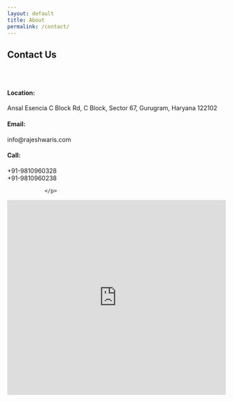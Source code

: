 ```yaml
---
layout: default
title: About
permalink: /contact/
---
```


 <!-- ======= Breadcrumbs ======= -->
<div class="breadcrumbs">
      <div class="container">
       <p> </p>
        <h2>Contact Us</h2>
        <p> </p>
      </div>
    </div><!-- End Breadcrumbs -->

 <!-- ======= Contact Section ======= -->

 <div class="container">

<div class="row mt-5">

<div class="col-lg-4" style="padding-top: 30px;">
            <div class="info">
              <div class="address">
                <i class="bi bi-geo-alt"></i>
          
 <h4>Location:</h4>
  <p>Ansal Esencia C Block Rd, C Block, Sector 67, Gurugram, Haryana 122102</p>
 </div>

<div class="email">
                <i class="bi bi-envelope"></i>
                <h4>Email:</h4>
                <p>info@rajeshwaris.com</p>
              </div>
 <div class="phone">
                <i class="bi bi-phone"></i>
                <h4>Call:</h4>
                <p>+91-9810960328<br>+91-9810960238

                </p>
</div>

 </div>

  </div>

 <div class="col-lg-8 mt-5 mt-lg-0">

 <iframe src="https://www.google.com/maps/embed?pb=!1m18!1m12!1m3!1d3510.2159835610564!2d77.05870007463908!3d28.382543795390553!2m3!1f0!2f0!3f0!3m2!1i1024!2i768!4f13.1!3m3!1m2!1s0x390ce5ab46f19b9f%3A0x24be52077568233d!2sRajeshwari&#39;s%20Coaching%20Classes!5e0!3m2!1sen!2sin!4v1695478926848!5m2!1sen!2sin" width="100%" height="450" style="border:0;" allowfullscreen="" loading="lazy" referrerpolicy="no-referrer-when-downgrade"></iframe>
 </div>

  </div>

  </div>

